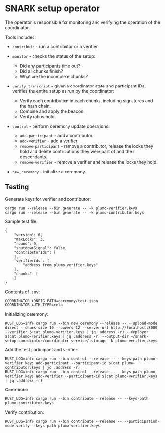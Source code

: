 # SNARK setup operator

The operator is responsible for monitoring and verifying the operation of the coordinator.

Tools included:
* `contribute` - run a contributor or a verifier.

* `monitor` - checks the status of the setup:
  * Did any participants time out?
  * Did all chunks finish?
  * What are the incomplete chunks?
  
* `verify_transcript` - given a coordinator state and participant IDs, verifies the entire setup as run by the coordinator:
  * Verify each contribution in each chunks, including signatures and the hash chain.
  * Combine and apply the beacon.
  * Verify ratios hold.
  
* `control` - perform ceremony update operations:
  * `add-participant` - add a contributor.
  * `add-verifier` - add a verifier.
  * `remove-participant` - remove a contributor, release the locks they hold and delete contributions they were part of and their descendants.
  * `remove-verifier` - remove a verifier and release the locks they hold.
  
* `new_ceremony` - initialize a ceremony.
  

## Testing

Generate keys for verifier and contributor:
```
cargo run --release --bin generate -- -k plumo-verifier.keys
cargo run --release --bin generate -- -k plumo-contributor.keys
```

Sample test file:
```
{
    "version": 0,
    "maxLocks": 3,
    "round": 0,
    "shutdownSignal": false,
    "contributorIds": [
    ],
    "verifierIds": [
        "address from plumo-verifier.keys"
    ],
    "chunks": [
    ]
}
```

Contents of .env:
```
COORDINATOR_CONFIG_PATH=ceremony/test.json
COORDINATOR_AUTH_TYPE=celo
```

Initializing ceremony:
```
RUST_LOG=info cargo run --bin new_ceremony --release -- --upload-mode direct --chunk-size 10 --powers 12 --server-url http://localhost:8080 --verifier $(cat plumo-verifier.keys | jq .address -r) --deployer $(cat plumo-verifier.keys | jq .address -r) --output-dir ~/snark-setup-coordinator/coordinator-service/.storage -k plumo-verifier.keys
```

Add the test participant and verifier:
```
RUST_LOG=info cargo run --bin control --release -- --keys-path plumo-verifier.keys add-participant --participant-id $(cat plumo-contributor.keys | jq .address -r)
RUST_LOG=info cargo run --bin control --release -- --keys-path plumo-verifier.keys add-verifier --participant-id $(cat plumo-verifier.keys | jq .address -r)
```

Contribute:
```
RUST_LOG=info cargo run --bin contribute --release -- --keys-path plumo-contributor.keys
```

Verify contribution:
```
RUST_LOG=info cargo run --bin contribute --release -- --participation-mode verify --keys-path plumo-verifier.keys
```
